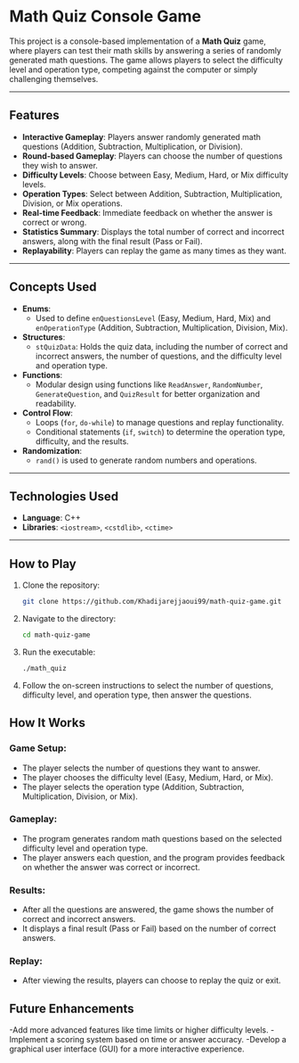 # Math Quiz Console Game

This project is a console-based implementation of a **Math Quiz** game, where players can test their math skills by answering a series of randomly generated math questions. The game allows players to select the difficulty level and operation type, competing against the computer or simply challenging themselves.

---

## Features

- **Interactive Gameplay**: Players answer randomly generated math questions (Addition, Subtraction, Multiplication, or Division).
- **Round-based Gameplay**: Players can choose the number of questions they wish to answer.
- **Difficulty Levels**: Choose between Easy, Medium, Hard, or Mix difficulty levels.
- **Operation Types**: Select between Addition, Subtraction, Multiplication, Division, or Mix operations.
- **Real-time Feedback**: Immediate feedback on whether the answer is correct or wrong.
- **Statistics Summary**: Displays the total number of correct and incorrect answers, along with the final result (Pass or Fail).
- **Replayability**: Players can replay the game as many times as they want.

---

## Concepts Used

- **Enums**:
  - Used to define `enQuestionsLevel` (Easy, Medium, Hard, Mix) and `enOperationType` (Addition, Subtraction, Multiplication, Division, Mix).
- **Structures**:
  - `stQuizData`: Holds the quiz data, including the number of correct and incorrect answers, the number of questions, and the difficulty level and operation type.
- **Functions**:
  - Modular design using functions like `ReadAnswer`, `RandomNumber`, `GenerateQuestion`, and `QuizResult` for better organization and readability.
- **Control Flow**:
  - Loops (`for`, `do-while`) to manage questions and replay functionality.
  - Conditional statements (`if`, `switch`) to determine the operation type, difficulty, and the results.
- **Randomization**:
  - `rand()` is used to generate random numbers and operations.

---

## Technologies Used

- **Language**: C++
- **Libraries**: `<iostream>`, `<cstdlib>`, `<ctime>`

---

## How to Play

1. Clone the repository:

   ```bash
   git clone https://github.com/Khadijarejjaoui99/math-quiz-game.git

   ```

2. Navigate to the directory:
   ```bash
   cd math-quiz-game
   ```
3. Run the executable:

   ```bash
   ./math_quiz

   ```

4. Follow the on-screen instructions to select the number of questions, difficulty level, and operation type, then answer the questions.

## How It Works

### Game Setup:

- The player selects the number of questions they want to answer.
- The player chooses the difficulty level (Easy, Medium, Hard, or Mix).
- The player selects the operation type (Addition, Subtraction, Multiplication, Division, or Mix).

### Gameplay:

- The program generates random math questions based on the selected difficulty level and operation type.
- The player answers each question, and the program provides feedback on whether the answer was correct or incorrect.

### Results:

- After all the questions are answered, the game shows the number of correct and incorrect answers.
- It displays a final result (Pass or Fail) based on the number of correct answers.

### Replay:

- After viewing the results, players can choose to replay the quiz or exit.

## Future Enhancements

-Add more advanced features like time limits or higher difficulty levels.
-Implement a scoring system based on time or answer accuracy.
-Develop a graphical user interface (GUI) for a more interactive experience.
